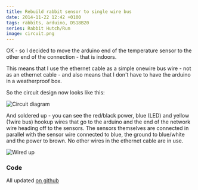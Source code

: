 ```yaml
---
title: Rebuild rabbit sensor to single wire bus
date: 2014-11-22 12:42 +0100
tags: rabbits, arduino, DS18B20
series: Rabbit Hutch/Run
image: circuit.png
---
```


OK - so I decided to move the arduino end of the temperature sensor to the other end of the connection - that is indoors.

This means that I use the ethernet cable as a simple onewire bus wire - not as an ethernet cable - and also means that I don't have to
have the arduino in a weatherproof box.

So the circuit design now looks like this:

![Circuit diagram](circuit.png 'Circuit diagram')

And soldered up - you can see the red/black power, blue (LED) and yellow (1wire bus) hookup wires that go to the arduino and the end of the network wire heading off to the sensors. The sensors themselves are connected in parallel with the sensor wire connected to blue, the ground to blue/white and the power to brown. No other wires in the ethernet cable are in use.

![Wired up](breadboard.jpg 'Wired up')

### Code

All updated [on github](https://github.com/chrissearle/rabbit-temperatures)
